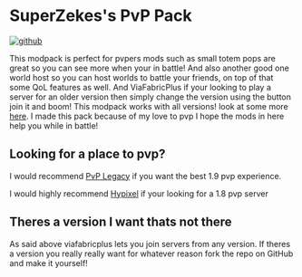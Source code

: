 # SuperZekes's PvP Pack

<a href="https://github.com/SuperZekes/SuperZekes-PvP-Pack"><img alt="github" src="https://cdn.jsdelivr.net/npm/@intergrav/devins-badges@3/assets/cozy/available/github_vector.svg"></a>

This modpack is perfect for pvpers mods such as small totem pops are great so you can see more when your in battle! And also another good one world host so you can host worlds to battle your friends, on top of that some QoL features as well. And ViaFabricPlus if your looking to play a server for an older version then simply change the version using the button join it and boom! This modpack works with all versions! look at some more <a href="https://modrinth.com/modpack/superzekes-pvp/gallery">here</a>. I made this pack because of my love to pvp I hope the mods in here help you while in battle!

## Looking for a place to pvp?
I would recommend <a href="https://pvplegacy.net/">PvP Legacy</a> if you want the best 1.9 pvp experience.

I would highly recommend <a href="https://hypixel.net/">Hypixel</a> if your looking for a 1.8 pvp server

## Theres a version I want thats not there
As said above viafabricplus lets you join servers from any version.
If theres a version you really really want for whatever reason fork the repo on GitHub and make it yourself!
